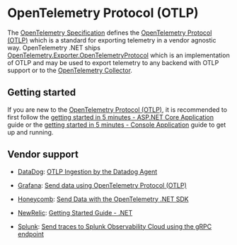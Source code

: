 # OpenTelemetry Protocol (OTLP)

The [OpenTelemetry
Specification](https://github.com/open-telemetry/opentelemetry-specification)
defines the [OpenTelemetry Protocol
(OTLP)](https://github.com/open-telemetry/opentelemetry-proto/tree/main/docs)
which is a standard for exporting telemetry in a vendor agnostic way.
OpenTelemetry .NET ships
[OpenTelemetry.Exporter.OpenTelemetryProtocol](../../src/OpenTelemetry.Exporter.OpenTelemetryProtocol/README.md)
which is an implementation of OTLP and may be used to export telemetry to any
backend with OTLP support or to the [OpenTelemetry
Collector](https://github.com/open-telemetry/opentelemetry-collector).

## Getting started

If you are new to the [OpenTelemetry Protocol
(OTLP)](https://github.com/open-telemetry/opentelemetry-proto/tree/main/docs),
it is recommended to first follow the [getting started in 5 minutes - ASP.NET
Core Application](./getting-started-aspnetcore/README.md) guide or the [getting
started in 5 minutes - Console Application](./getting-started-console/README.md)
guide to get up and running.

## Vendor support

* [DataDog](https://www.datadoghq.com/): [OTLP Ingestion by the Datadog
  Agent](https://docs.datadoghq.com/opentelemetry/interoperability/otlp_ingest_in_the_agent/)

* [Grafana](https://grafana.com/): [Send data using OpenTelemetry Protocol
  (OTLP)](https://grafana.com/docs/grafana-cloud/send-data/otlp/send-data-otlp/)

* [Honeycomb](https://www.honeycomb.io/): [Send Data with the OpenTelemetry .NET
  SDK](https://docs.honeycomb.io/send-data/dotnet/opentelemetry-sdk/)

* [NewRelic](https://newrelic.com/): [Getting Started Guide -
  .NET](https://github.com/newrelic/newrelic-opentelemetry-examples/tree/main/getting-started-guides/dotnet)

* [Splunk](https://www.splunk.com/): [Send traces to Splunk Observability Cloud
  using the gRPC
  endpoint](https://docs.splunk.com/observability/en/gdi/other-ingestion-methods/grpc-data-ingest.html)
